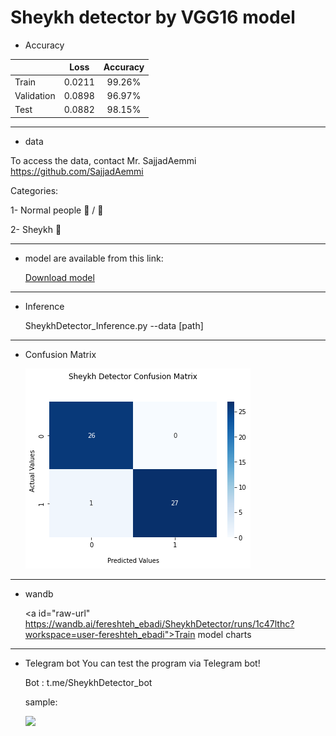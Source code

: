 
# Sheykh detector by VGG16 model

* Accuracy


|              | Loss  | Accuracy             |
| :----------- | :------: | :-------------: |
 Train         | 0.0211   | 99.26%
 Validation    | 0.0898   | 96.97%
 Test          | 0.0882   | 98.15%
 
 ----------------------------------------------------------------------------------------------------------------
 * data

To access the data, contact Mr. SajjadAemmi
https://github.com/SajjadAemmi

Categories:

1- Normal people 👨 / 👩

2- Sheykh 👳

 ----------------------------------------------------------------------------------------------------------------
 * model are available from this link:


     <a id="raw-url" href="https://drive.google.com/file/d/1-ZSHA9CCSiwWJ2xCUzcc0_SDqiH3i1bq/view?usp=sharing">Download model</a>
    
 -----------------------------------------------------------------------------------------------------------------
 * Inference
  
  
    SheykhDetector_Inference.py --data [path]
 ------------------------------------------------------------------------------------------------------------------
 
  * Confusion Matrix

    <img src="confusion-mtx.png"/>
 -------------------------------------------------------------------------------------------------------------------
 * wandb
 
   <a id="raw-url" https://wandb.ai/fereshteh_ebadi/SheykhDetector/runs/1c47lthc?workspace=user-fereshteh_ebadi">Train model charts</a>
   

 -------------------------------------------------------------------------------------------------------------------
 * Telegram bot
   You can test the program via Telegram bot!
   
   Bot : t.me/SheykhDetector_bot
   
   sample:
    
    <img src="telegram-bot.jpg" height=400/>
 
 

